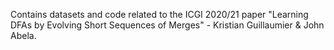 Contains datasets and code related to the ICGI 2020/21 paper "Learning DFAs by Evolving Short Sequences of Merges" - Kristian Guillaumier & John Abela.
